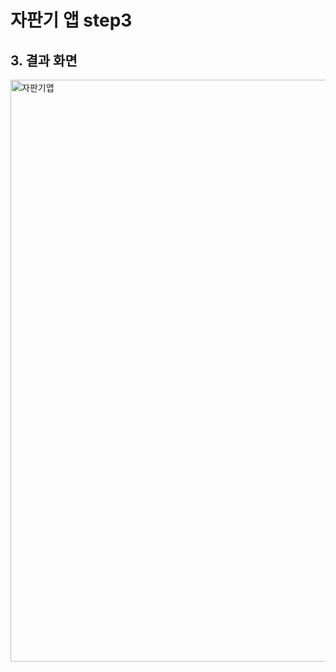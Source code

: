 # 자판기 앱 step3

## 3. 결과 화면

<img width="931" alt="자판기앱" src="https://user-images.githubusercontent.com/38216027/85565061-be5feb80-b669-11ea-82be-d9b1b7a9e8bd.png">

